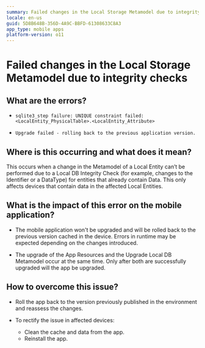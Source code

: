 ```yaml
---
summary: Failed changes in the Local Storage Metamodel due to integrity checks
locale: en-us
guid: 5D8B648B-356D-4A9C-BBFD-61308633C8A3
app_type: mobile apps
platform-version: o11
---
```


# Failed changes in the Local Storage Metamodel due to integrity checks 

## What are the errors?

* ``sqlite3_step failure: UNIQUE constraint failed: <LocalEntity_PhysicalTable>.<LocalEntity_Attribute>``

* ``Upgrade failed - rolling back to the previous application version.``

## Where is this occurring and what does it mean?

This occurs when a change in the Metamodel of a Local Entity can’t be performed due to a Local DB Integrity Check (for example, changes to the Identifier or a DataType) for entities that already contain Data. This only affects devices that contain data in the affected Local Entities.

## What is the impact of this error on the mobile application?

* The mobile application won't be upgraded and will be rolled back to the previous version cached in the device. Errors in runtime may be expected depending on the changes introduced.

* The upgrade of the App Resources and the Upgrade Local DB Metamodel occur at the same time. Only after both are successfully upgraded will the app be upgraded.  

## How to overcome this issue?

* Roll the app back to the version previously published in the environment and reassess the changes.

* To rectify the issue in affected devices:
    * Clean the cache and data from the app.
    * Reinstall the app.
